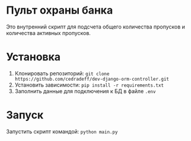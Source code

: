 # Пульт охраны банка
Это внутренний скрипт для подсчета общего количества пропусков и количества активных пропусков.

# Установка
1. Клонировать репозиторий: 
`git clone https://github.com/cedradeff/dev-django-orm-controller.git`
2. Установить зависимости:
`pip install -r requirements.txt`
3. Заполнить данные для подключения к БД в файле `.env`

# Запуск
Запустить скрипт командой:
`python main.py`
